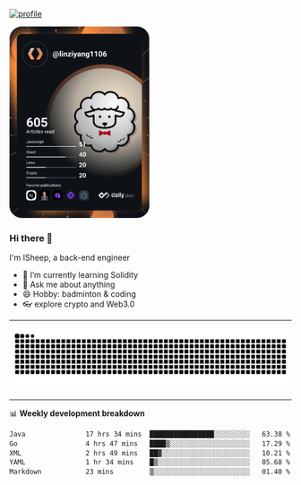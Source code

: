[![profile](https://user-images.githubusercontent.com/54968314/208005045-e4b42f3b-833d-4242-bfcc-e764865553a2.svg)](https://www.calligrapher.ai/)

<a href="https://app.daily.dev/linziyang1106"><img src="/devcard.png" width="250" alt="ISheep's Dev Card"/></a>

### Hi there 🐏

I'm ISheep, a back-end engineer

- 🔭 I’m currently learning Solidity
- 💬 Ask me about anything
- 😄 Hobby: badminton & coding
- 👓 explore crypto and Web3.0

-------

![](https://raw.githubusercontent.com/ISheepp/ISheepp/output/github-contribution-grid-snake.svg)

-------

📊 **Weekly development breakdown**
<!--START_SECTION:waka-->

```txt
Java               17 hrs 34 mins  ████████████████░░░░░░░░░   63.38 %
Go                 4 hrs 47 mins   ████▒░░░░░░░░░░░░░░░░░░░░   17.29 %
XML                2 hrs 49 mins   ██▓░░░░░░░░░░░░░░░░░░░░░░   10.21 %
YAML               1 hr 34 mins    █▒░░░░░░░░░░░░░░░░░░░░░░░   05.68 %
Markdown           23 mins         ▒░░░░░░░░░░░░░░░░░░░░░░░░   01.40 %
```

<!--END_SECTION:waka-->

